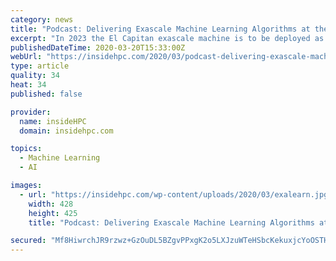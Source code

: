 ```yaml
---
category: news
title: "Podcast: Delivering Exascale Machine Learning Algorithms at the ExaLearn Project"
excerpt: "In 2023 the El Capitan exascale machine is to be deployed as well. While Big Tech such as Google and Amazon use trained ML models to predict what users and customers may want based on previous behavior, ExaLearn’s focus is entirely different, Alexander said. He stressed that ExaLearn is providing exascale ML software for scientific research."
publishedDateTime: 2020-03-20T15:33:00Z
webUrl: "https://insidehpc.com/2020/03/podcast-delivering-exascale-machine-learning-algorithms-at-the-exalearn-project/"
type: article
quality: 34
heat: 34
published: false

provider:
  name: insideHPC
  domain: insidehpc.com

topics:
  - Machine Learning
  - AI

images:
  - url: "https://insidehpc.com/wp-content/uploads/2020/03/exalearn.jpg"
    width: 428
    height: 425
    title: "Podcast: Delivering Exascale Machine Learning Algorithms at the ExaLearn Project"

secured: "Mf8HiwrchJR9rzwz+GzOuDL5BZgvPPxgK2o5LXJzuWTeHSbcKekuxjcYoOSTHSFxy8d79bO0LXgUCg7StEitPkQHwjM2iANGamJmXTJjK+YYiKX/Ko9iNNyyqmVjIQWhQz6BdqabrvSp62xLO/UKj94+sVp1UqHPNu03vmnOOZj5h38kKVafl61rW5gygD+SUwXKDRawVSGj83dsQo50AE896YllawTJinBT5NZ0EsBDmqzNHE8/XW+0r/2LSCkTwmkmPLSnpvIGbCJofbuf582awFEX6G0m2gSTYWHM1Lh3+WrNUxRUFzKTLAlEiEAq;OrYTWAMmY/BBYir+YfvN3A=="
---
```


